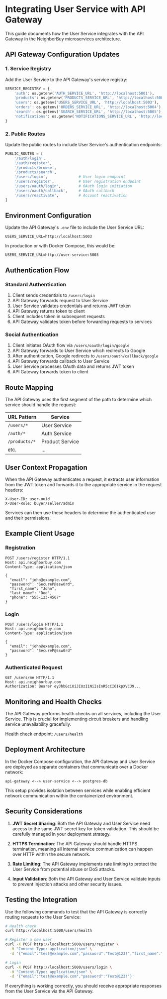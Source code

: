 # Integrating User Service with API Gateway

This guide documents how the User Service integrates with the API Gateway in the NeighborBuy microservices architecture.

## API Gateway Configuration Updates

### 1. Service Registry

Add the User Service to the API Gateway's service registry:

```python
SERVICE_REGISTRY = {
    'auth': os.getenv('AUTH_SERVICE_URL', 'http://localhost:5001'),
    'products': os.getenv('PRODUCTS_SERVICE_URL', 'http://localhost:5002'),
    'users': os.getenv('USERS_SERVICE_URL', 'http://localhost:5003'),  # User Service
    'orders': os.getenv('ORDERS_SERVICE_URL', 'http://localhost:5004'),
    'search': os.getenv('SEARCH_SERVICE_URL', 'http://localhost:5005'),
    'notifications': os.getenv('NOTIFICATIONS_SERVICE_URL', 'http://localhost:5006'),
}
```

### 2. Public Routes

Update the public routes to include User Service's authentication endpoints:

```python
PUBLIC_ROUTES = [
    '/auth/login',
    '/auth/register',
    '/products/browse',
    '/products/search',
    '/users/login',              # User login endpoint
    '/users/register',           # User registration endpoint
    '/users/oauth/login',        # OAuth login initiation
    '/users/oauth/callback',     # OAuth callback
    '/users/reactivate',         # Account reactivation
]
```

## Environment Configuration

Update the API Gateway's `.env` file to include the User Service URL:

```
USERS_SERVICE_URL=http://localhost:5003
```

In production or with Docker Compose, this would be:

```
USERS_SERVICE_URL=http://user-service:5003
```

## Authentication Flow

### Standard Authentication

1. Client sends credentials to `/users/login`
2. API Gateway forwards request to User Service
3. User Service validates credentials and returns JWT token
4. API Gateway returns token to client
5. Client includes token in subsequent requests
6. API Gateway validates token before forwarding requests to services

### Social Authentication

1. Client initiates OAuth flow via `/users/oauth/login/google`
2. API Gateway forwards to User Service which redirects to Google
3. After authentication, Google redirects to `/users/oauth/callback/google`
4. API Gateway forwards callback to User Service
5. User Service processes OAuth data and returns JWT token
6. API Gateway forwards token to client

## Route Mapping

The API Gateway uses the first segment of the path to determine which service should handle the request:

| URL Pattern | Service |
|-------------|---------|
| `/users/*` | User Service |
| `/auth/*` | Auth Service |
| `/products/*` | Product Service |
| etc. | ... |

## User Context Propagation

When the API Gateway authenticates a request, it extracts user information from the JWT token and forwards it to the appropriate service in the request headers:

```
X-User-ID: user-uuid
X-User-Role: buyer/seller/admin
```

Services can then use these headers to determine the authenticated user and their permissions.

## Example Client Usage

### Registration

```http
POST /users/register HTTP/1.1
Host: api.neighborbuy.com
Content-Type: application/json

{
  "email": "john@example.com",
  "password": "SecureP@ssw0rd",
  "first_name": "John",
  "last_name": "Doe",
  "phone": "555-123-4567"
}
```

### Login

```http
POST /users/login HTTP/1.1
Host: api.neighborbuy.com
Content-Type: application/json

{
  "email": "john@example.com",
  "password": "SecureP@ssw0rd"
}
```

### Authenticated Request

```http
GET /users/me HTTP/1.1
Host: api.neighborbuy.com
Authorization: Bearer eyJhbGciOiJIUzI1NiIsInR5cCI6IkpXVCJ9...
```

## Monitoring and Health Checks

The API Gateway performs health checks on all services, including the User Service. This is crucial for implementing circuit breakers and handling service unavailability gracefully.

Health check endpoint: `/users/health`

## Deployment Architecture

In the Docker Compose configuration, the API Gateway and User Service are deployed as separate containers that communicate over a Docker network:

```
api-gateway <--> user-service <--> postgres-db
```

This setup provides isolation between services while enabling efficient network communication within the containerized environment.

## Security Considerations

1. **JWT Secret Sharing**: Both the API Gateway and User Service need access to the same JWT secret key for token validation. This should be carefully managed in your deployment strategy.

2. **HTTPS Termination**: The API Gateway should handle HTTPS termination, meaning all internal service communication can happen over HTTP within the secure network.

3. **Rate Limiting**: The API Gateway implements rate limiting to protect the User Service from potential abuse or DoS attacks.

4. **Input Validation**: Both the API Gateway and User Service validate inputs to prevent injection attacks and other security issues.

## Testing the Integration

Use the following commands to test that the API Gateway is correctly routing requests to the User Service:

```bash
# Health check
curl http://localhost:5000/users/health

# Register a new user
curl -X POST http://localhost:5000/users/register \
  -H "Content-Type: application/json" \
  -d '{"email":"test@example.com","password":"Test@123!","first_name":"Test","last_name":"User"}'

# Login
curl -X POST http://localhost:5000/users/login \
  -H "Content-Type: application/json" \
  -d '{"email":"test@example.com","password":"Test@123!"}'
```

If everything is working correctly, you should receive appropriate responses from the User Service via the API Gateway.